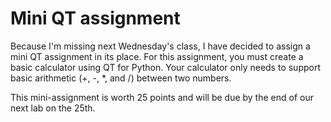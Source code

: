 # Mini QT assignment
Because I'm missing next Wednesday's class, I have decided to assign a mini QT assignment in its place.  For this assignment, you must create a basic calculator using QT for Python.  Your calculator only needs to support basic arithmetic (+, -, *, and /) between two numbers.  

This mini-assignment is worth 25 points and will be due by the end of our next lab on the 25th.